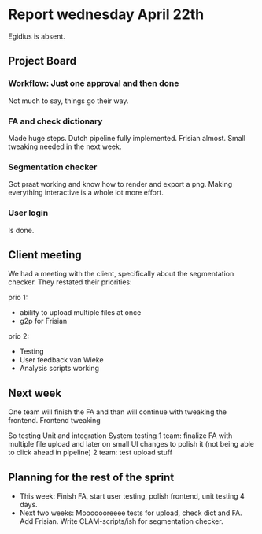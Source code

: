 # Report wednesday April 22th
Egidius is absent.

## Project Board

### Workflow: Just one approval and then done
Not much to say, things go their way.

### FA and check dictionary
Made huge steps. Dutch pipeline fully implemented. Frisian almost. Small tweaking needed in the next week.

### Segmentation checker
Got praat working and know how to render and export a png. Making everything interactive is a whole lot more effort.

### User login
Is done.

## Client meeting
We had a meeting with the client, specifically about the segmentation checker. They restated their priorities:

prio 1:
- ability to upload multiple files at once
- g2p for Frisian

prio 2:
- Testing
- User feedback van Wieke
- Analysis scripts working

## Next week
One team will finish the FA and than will continue with tweaking the frontend. Frontend tweaking 

So testing
Unit and integration
System testing
1 team: finalize FA with multiple file upload and later on small UI changes to polish it (not being able to click ahead in pipeline)
2 team: test upload stuff

## Planning for the rest of the sprint
- This week: Finish FA, start user testing, polish frontend, unit testing 4 days.
- Next two weeks: Mooooooreeee tests for upload, check dict and FA. Add Frisian. Write CLAM-scripts/ish for segmentation checker.


